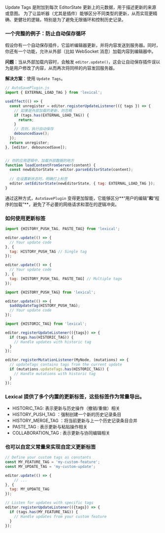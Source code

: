 

Update Tags 是附加到每次 EditorState 更新上的元数据，用于描述更新的来源或意图。
为了让监听器（尤其是插件）能够区分不同类型的更新，从而实现更精确、更健壮的逻辑，特别是为了避免无限循环和控制历史记录。


### 一个完整的例子：防止自动保存循环

假设你有一个自动保存插件，它监听编辑器更新，并将内容发送到服务器。同时，你还有一个功能，允许从外部（比如 WebSocket 消息）加载内容到编辑器中。

**问题**：当从外部加载内容时，会触发 `editor.update()`，这会让自动保存插件误以为是用户修改了内容，从而再次将同样的内容发回服务器。

**解决方案**：使用 `Update Tags`。

```jsx
// AutoSavePlugin.js
import { EXTERNAL_LOAD_TAG } from 'lexical';

useEffect(() => {
  const unregister = editor.registerUpdateListener(({ tags }) => {
    // 如果是外部加载的更新，则忽略
    if (tags.has(EXTERNAL_LOAD_TAG)) {
      return;
    }
    // 否则，执行自动保存
    debouncedSave();
  });
  return unregister;
}, [editor, debouncedSave]);


// 你的应用逻辑中，加载外部数据的地方
function loadContentFromServer(content) {
  const newEditorState = editor.parseEditorState(content);
  
  // 在设置新状态时，明确打上标签
  editor.setEditorState(newEditorState, { tag: EXTERNAL_LOAD_TAG });
}
```
通过这种方式，`AutoSavePlugin` 变得更加智能，它能够区分**“用户的编辑”**和**“程序的加载”**，避免了不必要的网络请求和潜在的逻辑冲突。

### 如何使用更新标签

```js
import {HISTORY_PUSH_TAG, PASTE_TAG} from 'lexical';

editor.update(() => {
  // Your update code
}, {
  tag: HISTORY_PUSH_TAG // Single tag
});

editor.update(() => {
  // Your update code
}, {
  tag: [HISTORY_PUSH_TAG, PASTE_TAG] // Multiple tags
});
```


```js
import {HISTORY_PUSH_TAG} from 'lexical';

editor.update(() => {
  $addUpdateTag(HISTORY_PUSH_TAG);
  // Your update code
});
```

```js
import {HISTORIC_TAG} from 'lexical';

editor.registerUpdateListener(({tags}) => {
  if (tags.has(HISTORIC_TAG)) {
    // Handle updates with historic tag
  }
});

editor.registerMutationListener(MyNode, (mutations) => {
  // updateTags contains tags from the current update
  if (mutations.updateTags.has(HISTORIC_TAG)) {
    // Handle mutations with historic tag
  }
});
```

### Lexical 提供了多个内置的更新标签，这些标签作为常量导出。

- HISTORIC_TAG: 表示更新与历史操作（撤销/重做）相关
- HISTORY_PUSH_TAG ：强制创建一个新的历史记录条目
- HISTORY_MERGE_TAG ：将当前更新与上一个历史记录条目合并
- PASTE_TAG : 表示更新与粘贴操作相关
- COLLABORATION_TAG : 表示更新与协同编辑相关

### 也可以自定义常量来实现自定义更新标签

```js
// Define your custom tags as constants
const MY_FEATURE_TAG = 'my-custom-feature';
const MY_UPDATE_TAG = 'my-custom-update';

editor.update(() => {
    // ...
}, {
  tag: MY_UPDATE_TAG
});

// Listen for updates with specific tags
editor.registerUpdateListener(({tags}) => {
  if (tags.has(MY_FEATURE_TAG)) {
    // Handle updates from your custom feature
  }
});
```